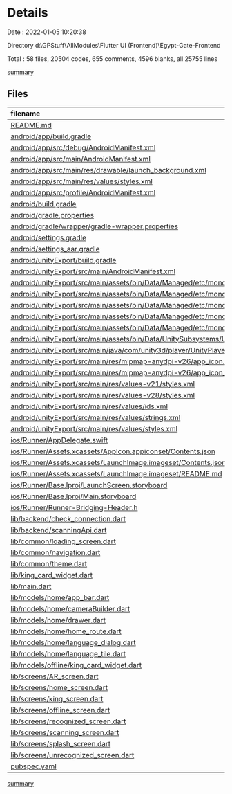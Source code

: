 # Details

Date : 2022-01-05 10:20:38

Directory d:\GPStuff\AllModules\Flutter UI (Frontend)\Egypt-Gate-Frontend

Total : 58 files,  20504 codes, 655 comments, 4596 blanks, all 25755 lines

[summary](results.md)

## Files
| filename | language | code | comment | blank | total |
| :--- | :--- | ---: | ---: | ---: | ---: |
| [README.md](/README.md) | Markdown | 10 | 0 | 7 | 17 |
| [android/app/build.gradle](/android/app/build.gradle) | Groovy | 49 | 3 | 12 | 64 |
| [android/app/src/debug/AndroidManifest.xml](/android/app/src/debug/AndroidManifest.xml) | XML | 4 | 3 | 1 | 8 |
| [android/app/src/main/AndroidManifest.xml](/android/app/src/main/AndroidManifest.xml) | XML | 32 | 16 | 1 | 49 |
| [android/app/src/main/res/drawable/launch_background.xml](/android/app/src/main/res/drawable/launch_background.xml) | XML | 8 | 3 | 2 | 13 |
| [android/app/src/main/res/values/styles.xml](/android/app/src/main/res/values/styles.xml) | XML | 9 | 9 | 1 | 19 |
| [android/app/src/profile/AndroidManifest.xml](/android/app/src/profile/AndroidManifest.xml) | XML | 4 | 3 | 1 | 8 |
| [android/build.gradle](/android/build.gradle) | Groovy | 30 | 0 | 4 | 34 |
| [android/gradle.properties](/android/gradle.properties) | Properties | 4 | 0 | 1 | 5 |
| [android/gradle/wrapper/gradle-wrapper.properties](/android/gradle/wrapper/gradle-wrapper.properties) | Properties | 5 | 1 | 1 | 7 |
| [android/settings.gradle](/android/settings.gradle) | Groovy | 9 | 0 | 3 | 12 |
| [android/settings_aar.gradle](/android/settings_aar.gradle) | Groovy | 1 | 0 | 1 | 2 |
| [android/unityExport/build.gradle](/android/unityExport/build.gradle) | Groovy | 33 | 5 | 9 | 47 |
| [android/unityExport/src/main/AndroidManifest.xml](/android/unityExport/src/main/AndroidManifest.xml) | XML | 18 | 1 | 0 | 19 |
| [android/unityExport/src/main/assets/bin/Data/Managed/etc/mono/2.0/DefaultWsdlHelpGenerator.aspx](/android/unityExport/src/main/assets/bin/Data/Managed/etc/mono/2.0/DefaultWsdlHelpGenerator.aspx) | HTML | 1,594 | 28 | 280 | 1,902 |
| [android/unityExport/src/main/assets/bin/Data/Managed/etc/mono/4.0/DefaultWsdlHelpGenerator.aspx](/android/unityExport/src/main/assets/bin/Data/Managed/etc/mono/4.0/DefaultWsdlHelpGenerator.aspx) | HTML | 1,594 | 28 | 280 | 1,902 |
| [android/unityExport/src/main/assets/bin/Data/Managed/etc/mono/4.5/DefaultWsdlHelpGenerator.aspx](/android/unityExport/src/main/assets/bin/Data/Managed/etc/mono/4.5/DefaultWsdlHelpGenerator.aspx) | HTML | 1,594 | 28 | 280 | 1,902 |
| [android/unityExport/src/main/assets/bin/Data/Managed/etc/mono/browscap.ini](/android/unityExport/src/main/assets/bin/Data/Managed/etc/mono/browscap.ini) | Ini | 13,255 | 274 | 3,451 | 16,980 |
| [android/unityExport/src/main/assets/bin/Data/Managed/etc/mono/mconfig/config.xml](/android/unityExport/src/main/assets/bin/Data/Managed/etc/mono/mconfig/config.xml) | XML | 525 | 30 | 62 | 617 |
| [android/unityExport/src/main/assets/bin/Data/UnitySubsystems/UnityARCore/UnitySubsystemsManifest.json](/android/unityExport/src/main/assets/bin/Data/UnitySubsystems/UnityARCore/UnitySubsystemsManifest.json) | JSON | 9 | 0 | 1 | 10 |
| [android/unityExport/src/main/java/com/unity3d/player/UnityPlayerActivity.java](/android/unityExport/src/main/java/com/unity3d/player/UnityPlayerActivity.java) | Java | 89 | 25 | 19 | 133 |
| [android/unityExport/src/main/res/mipmap-anydpi-v26/app_icon.xml](/android/unityExport/src/main/res/mipmap-anydpi-v26/app_icon.xml) | XML | 5 | 0 | 0 | 5 |
| [android/unityExport/src/main/res/mipmap-anydpi-v26/app_icon_round.xml](/android/unityExport/src/main/res/mipmap-anydpi-v26/app_icon_round.xml) | XML | 5 | 0 | 0 | 5 |
| [android/unityExport/src/main/res/values-v21/styles.xml](/android/unityExport/src/main/res/values-v21/styles.xml) | XML | 5 | 0 | 1 | 6 |
| [android/unityExport/src/main/res/values-v28/styles.xml](/android/unityExport/src/main/res/values-v28/styles.xml) | XML | 6 | 0 | 1 | 7 |
| [android/unityExport/src/main/res/values/ids.xml](/android/unityExport/src/main/res/values/ids.xml) | XML | 4 | 0 | 1 | 5 |
| [android/unityExport/src/main/res/values/strings.xml](/android/unityExport/src/main/res/values/strings.xml) | XML | 5 | 0 | 0 | 5 |
| [android/unityExport/src/main/res/values/styles.xml](/android/unityExport/src/main/res/values/styles.xml) | XML | 12 | 0 | 1 | 13 |
| [ios/Runner/AppDelegate.swift](/ios/Runner/AppDelegate.swift) | Swift | 12 | 0 | 2 | 14 |
| [ios/Runner/Assets.xcassets/AppIcon.appiconset/Contents.json](/ios/Runner/Assets.xcassets/AppIcon.appiconset/Contents.json) | JSON | 122 | 0 | 1 | 123 |
| [ios/Runner/Assets.xcassets/LaunchImage.imageset/Contents.json](/ios/Runner/Assets.xcassets/LaunchImage.imageset/Contents.json) | JSON | 23 | 0 | 1 | 24 |
| [ios/Runner/Assets.xcassets/LaunchImage.imageset/README.md](/ios/Runner/Assets.xcassets/LaunchImage.imageset/README.md) | Markdown | 3 | 0 | 2 | 5 |
| [ios/Runner/Base.lproj/LaunchScreen.storyboard](/ios/Runner/Base.lproj/LaunchScreen.storyboard) | XML | 36 | 1 | 1 | 38 |
| [ios/Runner/Base.lproj/Main.storyboard](/ios/Runner/Base.lproj/Main.storyboard) | XML | 25 | 1 | 1 | 27 |
| [ios/Runner/Runner-Bridging-Header.h](/ios/Runner/Runner-Bridging-Header.h) | C++ | 1 | 0 | 1 | 2 |
| [lib/backend/check_connection.dart](/lib/backend/check_connection.dart) | Dart | 13 | 10 | 1 | 24 |
| [lib/backend/scanningApi.dart](/lib/backend/scanningApi.dart) | Dart | 39 | 0 | 3 | 42 |
| [lib/common/loading_screen.dart](/lib/common/loading_screen.dart) | Dart | 27 | 0 | 4 | 31 |
| [lib/common/navigation.dart](/lib/common/navigation.dart) | Dart | 11 | 0 | 1 | 12 |
| [lib/common/theme.dart](/lib/common/theme.dart) | Dart | 27 | 2 | 2 | 31 |
| [lib/king_card_widget.dart](/lib/king_card_widget.dart) | Dart | 111 | 2 | 12 | 125 |
| [lib/main.dart](/lib/main.dart) | Dart | 31 | 12 | 8 | 51 |
| [lib/models/home/app_bar.dart](/lib/models/home/app_bar.dart) | Dart | 26 | 6 | 1 | 33 |
| [lib/models/home/cameraBuilder.dart](/lib/models/home/cameraBuilder.dart) | Dart | 84 | 21 | 7 | 112 |
| [lib/models/home/drawer.dart](/lib/models/home/drawer.dart) | Dart | 114 | 4 | 7 | 125 |
| [lib/models/home/home_route.dart](/lib/models/home/home_route.dart) | Dart | 13 | 30 | 8 | 51 |
| [lib/models/home/language_dialog.dart](/lib/models/home/language_dialog.dart) | Dart | 33 | 0 | 2 | 35 |
| [lib/models/home/language_tile.dart](/lib/models/home/language_tile.dart) | Dart | 27 | 0 | 2 | 29 |
| [lib/models/offline/king_card_widget.dart](/lib/models/offline/king_card_widget.dart) | Dart | 112 | 10 | 12 | 134 |
| [lib/screens/AR_screen.dart](/lib/screens/AR_screen.dart) | Dart | 44 | 0 | 8 | 52 |
| [lib/screens/home_screen.dart](/lib/screens/home_screen.dart) | Dart | 87 | 19 | 12 | 118 |
| [lib/screens/king_screen.dart](/lib/screens/king_screen.dart) | Dart | 116 | 1 | 9 | 126 |
| [lib/screens/offline_screen.dart](/lib/screens/offline_screen.dart) | Dart | 68 | 0 | 12 | 80 |
| [lib/screens/recognized_screen.dart](/lib/screens/recognized_screen.dart) | Dart | 98 | 3 | 7 | 108 |
| [lib/screens/scanning_screen.dart](/lib/screens/scanning_screen.dart) | Dart | 75 | 3 | 11 | 89 |
| [lib/screens/splash_screen.dart](/lib/screens/splash_screen.dart) | Dart | 43 | 23 | 15 | 81 |
| [lib/screens/unrecognized_screen.dart](/lib/screens/unrecognized_screen.dart) | Dart | 98 | 3 | 7 | 108 |
| [pubspec.yaml](/pubspec.yaml) | YAML | 67 | 47 | 15 | 129 |

[summary](results.md)